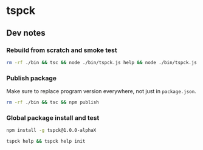 # tspck

## Dev notes

### Rebuild from scratch and smoke test

```sh
rm -rf ./bin && tsc && node ./bin/tspck.js help && node ./bin/tspck.js help init
```

### Publish package

Make sure to replace program version everywhere, not just in `package.json`.

```sh
rm -rf ./bin && tsc && npm publish
```

### Global package install and test

```sh
npm install -g tspck@1.0.0-alphaX

tspck help && tspck help init
```